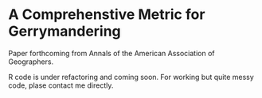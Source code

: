# A Comprehenstive Metric for Gerrymandering

Paper forthcoming from Annals of the American Association of Geographers. 

R code is under refactoring and coming soon. For working but quite messy code, plase contact me directly. 
